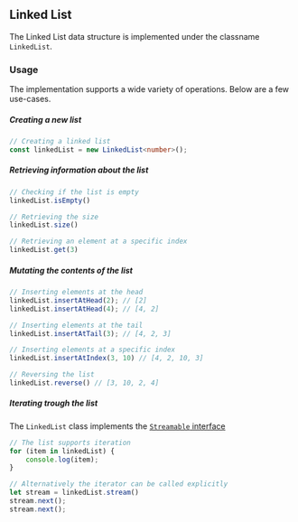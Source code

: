## Linked List
The Linked List data structure is implemented under the classname `LinkedList`.

### Usage
The implementation supports a wide variety of operations. Below are a few use-cases.

##### Creating a new list
```typescript
// Creating a linked list
const linkedList = new LinkedList<number>();
```

##### Retrieving information about the list
```typescript
// Checking if the list is empty
linkedList.isEmpty()

// Retrieving the size
linkedList.size()

// Retrieving an element at a specific index
linkedList.get(3)
```

##### Mutating the contents of the list
```typescript
// Inserting elements at the head
linkedList.insertAtHead(2); // [2]
linkedList.insertAtHead(4); // [4, 2]

// Inserting elements at the tail
linkedList.insertAtTail(3); // [4, 2, 3]

// Inserting elements at a specific index
linkedList.insertAtIndex(3, 10) // [4, 2, 10, 3]

// Reversing the list
linkedList.reverse() // [3, 10, 2, 4]
```

##### Iterating trough the list
The `LinkedList` class implements the [`Streamable` interface](./docs/STREAMABLE.md)
```typescript
// The list supports iteration
for (item in linkedList) {
    console.log(item);
}

// Alternatively the iterator can be called explicitly
let stream = linkedList.stream()
stream.next();
stream.next();
```

